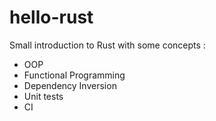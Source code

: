 # hello-rust

Small introduction to Rust with some concepts :

- OOP
- Functional Programming
- Dependency Inversion
- Unit tests
- CI
